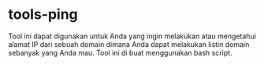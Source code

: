 # tools-ping

Tool ini dapat digunakan untuk Anda yang ingin melakukan atau mengetahui alamat IP dari sebuah domain dimana Anda dapat melakukan listin domain sebanyak yang Anda mau. Tool ini di buat menggunakan bash script. 
